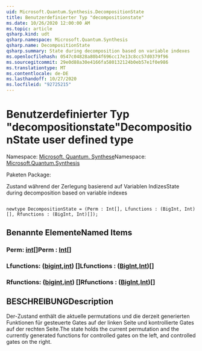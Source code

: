 ```yaml
---
uid: Microsoft.Quantum.Synthesis.DecompositionState
title: Benutzerdefinierter Typ "decompositionstate"
ms.date: 10/26/2020 12:00:00 AM
ms.topic: article
qsharp.kind: udt
qsharp.namespace: Microsoft.Quantum.Synthesis
qsharp.name: DecompositionState
qsharp.summary: State during decomposition based on variable indexes
ms.openlocfilehash: 0547c04828a80b4f696cc17e13c8cc57d0379f96
ms.sourcegitcommit: 29e0d88a30e4166fa580132124b0eb57e1f0e986
ms.translationtype: MT
ms.contentlocale: de-DE
ms.lasthandoff: 10/27/2020
ms.locfileid: "92725215"
---
```

# <a name="decompositionstate-user-defined-type"></a><span data-ttu-id="c0c3f-102">Benutzerdefinierter Typ "decompositionstate"</span><span class="sxs-lookup"><span data-stu-id="c0c3f-102">DecompositionState user defined type</span></span>

<span data-ttu-id="c0c3f-103">Namespace: [Microsoft. Quantum. Synthese](xref:Microsoft.Quantum.Synthesis)</span><span class="sxs-lookup"><span data-stu-id="c0c3f-103">Namespace: [Microsoft.Quantum.Synthesis](xref:Microsoft.Quantum.Synthesis)</span></span>

<span data-ttu-id="c0c3f-104">Paketen [](https://nuget.org/packages/)</span><span class="sxs-lookup"><span data-stu-id="c0c3f-104">Package: [](https://nuget.org/packages/)</span></span>


<span data-ttu-id="c0c3f-105">Zustand während der Zerlegung basierend auf Variablen Indizes</span><span class="sxs-lookup"><span data-stu-id="c0c3f-105">State during decomposition based on variable indexes</span></span>

```qsharp

newtype DecompositionState = (Perm : Int[], Lfunctions : (BigInt, Int)[], Rfunctions : (BigInt, Int)[]);
```



## <a name="named-items"></a><span data-ttu-id="c0c3f-106">Benannte Elemente</span><span class="sxs-lookup"><span data-stu-id="c0c3f-106">Named Items</span></span>

### <a name="perm--int"></a><span data-ttu-id="c0c3f-107">Perm: [int](xref:microsoft.quantum.lang-ref.int)[]</span><span class="sxs-lookup"><span data-stu-id="c0c3f-107">Perm : [Int](xref:microsoft.quantum.lang-ref.int)[]</span></span>


### <a name="lfunctions--bigintint"></a><span data-ttu-id="c0c3f-108">Lfunctions: ([bigint](xref:microsoft.quantum.lang-ref.bigint),[int](xref:microsoft.quantum.lang-ref.int)) []</span><span class="sxs-lookup"><span data-stu-id="c0c3f-108">Lfunctions : ([BigInt](xref:microsoft.quantum.lang-ref.bigint),[Int](xref:microsoft.quantum.lang-ref.int))[]</span></span>


### <a name="rfunctions--bigintint"></a><span data-ttu-id="c0c3f-109">Rfunctions: ([bigint](xref:microsoft.quantum.lang-ref.bigint),[int](xref:microsoft.quantum.lang-ref.int)) []</span><span class="sxs-lookup"><span data-stu-id="c0c3f-109">Rfunctions : ([BigInt](xref:microsoft.quantum.lang-ref.bigint),[Int](xref:microsoft.quantum.lang-ref.int))[]</span></span>



## <a name="description"></a><span data-ttu-id="c0c3f-110">BESCHREIBUNG</span><span class="sxs-lookup"><span data-stu-id="c0c3f-110">Description</span></span>

<span data-ttu-id="c0c3f-111">Der-Zustand enthält die aktuelle permutations und die derzeit generierten Funktionen für gesteuerte Gates auf der linken Seite und kontrollierte Gates auf der rechten Seite.</span><span class="sxs-lookup"><span data-stu-id="c0c3f-111">The state holds the current permutation and the currently generated functions for controlled gates on the left, and controlled gates on the right.</span></span>